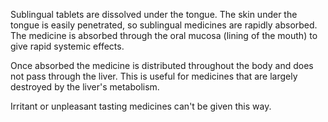 Sublingual tablets are dissolved under the tongue. The skin under the tongue is easily penetrated, so sublingual medicines are rapidly absorbed. The medicine is absorbed through the oral mucosa (lining of the mouth) to give rapid systemic effects.

Once absorbed the medicine is distributed throughout the body and does not pass through the liver. This is useful for medicines that are largely destroyed by the liver's metabolism.

Irritant or unpleasant tasting medicines can't be given this way.
